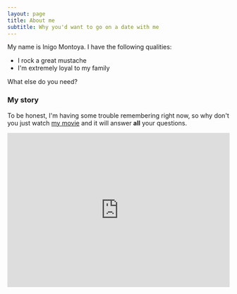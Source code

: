 ```yaml
---
layout: page
title: About me
subtitle: Why you'd want to go on a date with me
---
```


My name is Inigo Montoya. I have the following qualities:

- I rock a great mustache
- I'm extremely loyal to my family

What else do you need?

### My story

To be honest, I'm having some trouble remembering right now, so why don't you just watch [my movie](https://en.wikipedia.org/wiki/The_Princess_Bride_%28film%29) and it will answer **all** your questions.

<iframe scrolling="no" id="hearthis_at_user_djvx" width="100%" height="350" src="https://hearthis.at/djvx/embed/" frameborder="0" allowtransparency></iframe>
